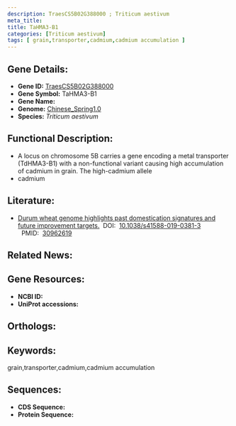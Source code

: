 ```yaml
---
description: TraesCS5B02G388000 ; Triticum aestivum
meta_title:
title: TaHMA3-B1
categories: [Triticum aestivum]
tags: [ grain,transporter,cadmium,cadmium accumulation ]
---
```


## Gene Details:
- **Gene ID:**	[TraesCS5B02G388000]()
- **Gene Symbol:** TaHMA3-B1
- **Gene Name:** 
- **Genome:** [Chinese_Spring1.0]()
- **Species:** *Triticum aestivum*

## Functional Description:
   - A locus on chromosome 5B carries a gene encoding a metal transporter (TdHMA3-B1) with a non-functional variant causing high accumulation of cadmium in grain. The high-cadmium allele
   - cadmium

## Literature:
   - [Durum wheat genome highlights past domestication signatures and future improvement targets.]( https://www.nature.com/articles/s41588-019-0381-3)&nbsp;&nbsp;DOI:&nbsp;&nbsp;[10.1038/s41588-019-0381-3 ](https://www.nature.com/articles/s41588-019-0381-3)&nbsp;&nbsp;PMID:&nbsp;&nbsp;[30962619](https://pubmed.ncbi.nlm.nih.gov/30962619/)

## Related News:

## Gene Resources:
- **NCBI ID:** [](https://www.ncbi.nlm.nih.gov/gene/?term=)
- **UniProt accessions:** [](https://www.uniprot.org/uniprotkb//entry)

## Orthologs:

## Keywords:
grain,transporter,cadmium,cadmium accumulation

## Sequences:
- **CDS Sequence:**
- **Protein Sequence:**

